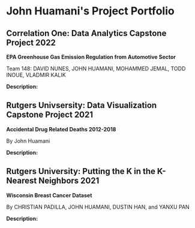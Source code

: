 # John Huamani's Project Portfolio

## Correlation One: Data Analytics Capstone Project 2022

**EPA Greenhouse Gas Emission Regulation from Automotive Sector**

Team 148: DAVID NUNES, JOHN HUAMANI, MOHAMMED JEMAL, TODD INOUE, VLADMIR KALIK

**Description:** 

## Rutgers Univsersity: Data Visualization Capstone Project 2021

**Accidental Drug Related Deaths 2012-2018**

By John Huamani

**Description:**

## Rutgers University: Putting the K in the K-Nearest Neighbors 2021

**Wisconsin Breast Cancer Dataset**

By CHRISTIAN PADILLA, JOHN HUAMANI, DUSTIN HAN, and YANXU PAN

**Description:**
